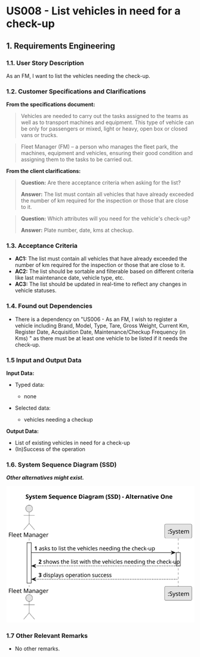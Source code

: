 # US008 - List vehicles in need for a check-up 


## 1. Requirements Engineering

### 1.1. User Story Description

As an FM, I want to list the vehicles needing the check-up.

### 1.2. Customer Specifications and Clarifications 

**From the specifications document:**

> Vehicles are needed to carry out the tasks assigned to the teams as well as to transport
machines and equipment. This type of vehicle can be only for passengers or mixed,
light or heavy, open box or closed vans or trucks.

>	Fleet Manager (FM) – a person who manages the fleet park, the machines, equipment and vehicles, ensuring their good condition and assigning them to the tasks
to be carried out.

**From the client clarifications:**

> **Question:** Are there acceptance criteria when asking for the list?
>
> **Answer:** The list must contain all vehicles that have already exceeded the number of km required for the inspection or those that are close to it.

> **Question:** Which attributes will you need for the vehicle's check-up?
>
> **Answer:** Plate number, date, kms at checkup.

### 1.3. Acceptance Criteria

* **AC1:** The list must contain all vehicles that have already exceeded the number of km required for the inspection or those that are close to it.
* **AC2:** The list should be sortable and filterable based on different criteria like last maintenance date, vehicle type, etc.
* **AC3:** The list should be updated in real-time to reflect any changes in vehicle statuses.

### 1.4. Found out Dependencies

* There is a dependency on "US006 - As an FM, I wish to register a vehicle including Brand, Model, Type, Tare,
  Gross Weight, Current Km, Register Date, Acquisition Date, Maintenance/Checkup Frequency (in Kms)
  " as there must be at least one vehicle to be listed if it needs the check-up.

### 1.5 Input and Output Data

**Input Data:**

* Typed data:
    * none
	
* Selected data:
    *  vehicles needing a checkup

**Output Data:**

* List of existing vehicles in need for a check-up
* (In)Success of the operation

### 1.6. System Sequence Diagram (SSD)

**_Other alternatives might exist._**


![System Sequence Diagram](svg/us008-system-sequence-diagram.svg)


### 1.7 Other Relevant Remarks

* No other remarks.